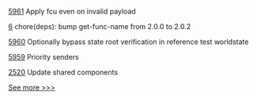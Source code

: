 
[5961](https://github.com/hyperledger/besu/pull/5961) Apply fcu even on invalid payload

[6](https://github.com/hyperledger-labs/benchmarking-cross-chain-bridges/pull/6) chore(deps): bump get-func-name from 2.0.0 to 2.0.2

[5960](https://github.com/hyperledger/besu/pull/5960) Optionally bypass state root verification in reference test worldstate

[5959](https://github.com/hyperledger/besu/pull/5959) Priority senders

[2520](https://github.com/hyperledger/aries-cloudagent-python/pull/2520) Update shared components


[See more >>>](https://start-here.hyperledger.org/pull-requests)
